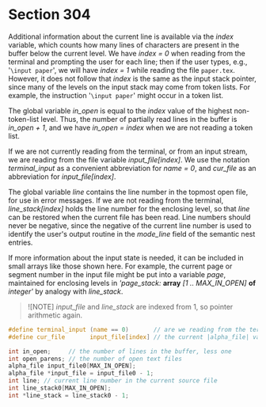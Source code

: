 # Section 304

Additional information about the current line is available via the *index* variable, which counts how many lines of characters are present in the buffer below the current level.
We have *index = 0* when reading from the terminal and prompting the user for each line; then if the user types, e.g., '`\input paper`', we will have *index = 1* while reading the file `paper.tex`.
However, it does not follow that *index* is the same as the input stack pointer, since many of the levels on the input stack may come from token lists.
For example, the instruction '`\input paper`' might occur in a token list.

The global variable *in_open* is equal to the *index* value of the highest non-token-list level.
Thus, the number of partially read lines in the buffer is *in_open + 1*, and we have *in_open = index* when we are not reading a token list.

If we are not currently reading from the terminal, or from an input stream, we are reading from the file variable *input_file[index]*.
We use the notation *terminal_input* as a convenient abbreviation for *name = 0*, and *cur_file* as an abbreviation for *input_file[index]*.

The global variable *line* contains the line number in the topmost open file, for use in error messages.
If we are not reading from the terminal, *line_stack[index]* holds the line number for the
enclosing level, so that *line* can be restored when the current file has been read.
Line numbers should never be negative, since the negative of the current line number is used to identify the user's output routine in the *mode_line* field of the semantic nest entries.

If more information about the input state is needed, it can be included in small arrays like those shown here.
For example, the current page or segment number in the input file might be put into a variable *page*, maintained for enclosing levels in *'page_stack:* **array** *[1 .. MAX_IN_OPEN]* **of** *integer'* by analogy with *line_stack*.

> ![NOTE]
> *input_file* and *line_stack* are indexed from 1, so pointer arithmetic again.

```c include/datastructures.h
#define terminal_input (name == 0)       // are we reading from the terminal?
#define cur_file       input_file[index] // the current |alpha_file| variable
```

```c << Global variables >>+=
int in_open;     // the number of lines in the buffer, less one
int open_parens; // the number of open text files
alpha_file input_file0[MAX_IN_OPEN];
alpha_file *input_file = input_file0 - 1;
int line; // current line number in the current source file
int line_stack0[MAX_IN_OPEN];
int *line_stack = line_stack0 - 1;
```

